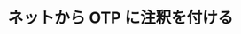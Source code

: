 ---
############################# Static ############################
layout: "auto-gen-annotation"

############################# Head ############################
head_title: "Net OTP 注釈 API C# で注釈を付ける"
head_description: "OTP、画像、図面、ドキュメント ファイル形式から一般的な注釈タイプを作成して注釈を付けるための Net API。"

############################# Header ############################
title: "ネットから OTP に注釈を付ける"
description: ""
bg_image: "https://cms.admin.containerize.com/templates/aspose/App_Themes/V3/images/bg/header1.png"
bg_overlay: false
button:
    enable: true
    icon: "fas fa-arrow-down"
    label: "無料トライアルをダウンロード"
    link: "https://downloads.groupdocs.com/annotation/net"

############################# About ############################
about:
    enable: true
    title: "Net API の GroupDocs.Annotation について"
    content: |
        GroupDocs.Annotation for Net API は、Mac、Windows、または Ubuntu 上の PDF、Word、その他のドキュメントに注釈を追加できるライブラリです。 [GroupDocs.Annotation for Net](/annotation/net) は、画像やその他のさまざまなドキュメントからの注釈の作成、追加、編集、削除、抽出、エクスポートを包括的にサポートする注釈管理用のネイティブ Net API です。サポートされているドキュメント形式の完全なリストは、この[ページ](https://docs.groupdocs.com/annotation/net/supported-document-formats/)で確認できます。
        このライブラリを使用すると、OTP ドキュメントだけでなく、Word、Excel、PowerPoint、Outlook 電子メール、Visio、Adobe、OpenDocument、OpenOffice、Photoshop、AutoCad など、他の多くのタイプのドキュメントでも作業できます。
        GroupDocs.Annotation for Net API を使用すると、新しいメモの作成と追加、注釈の編集、コメントや注釈の抽出、ドキュメントからの削除が可能になります。このライブラリは、テキスト、ポリライン、エリア、下線、点、透かし、矢印、楕円、テキスト置換、距離、テキスト フィールド、PDF、HTML、Microsoft Word ドキュメント、スプレッドシート、図、プレゼンテーション、図面、画像、その他多くのファイル形式。
        例 (以下を参照) は、OTP ドキュメントの操作を示しています。この例では、GroupDocs.Annotation を使用する方法の主な手順を確認できます。ライセンスを設定し、操作したいドキュメントを開き、注釈を追加し、要件に従って注釈プロパティを設定し、結果を必要な場所に保存します。また、サポートされている機能の詳細については、github [ページ](https://github.com/groupdocs-annotation/GroupDocs.Annotation-for-.NET) または製品 [ドキュメント](https ://docs.groupdocs.com/annotation/net/getting-started/)。

############################# Steps ############################
howTo_Add:
steps_Add:
    enable: true
    title_left: "Net で OTP に注釈を追加する手順"
    content_left: |
        [GroupDocs.Annotation](/annotation/net/) これにより、ネット開発者は、いくつかの簡単な手順を実装するだけで、ネットベースのアプリケーション内の OTP ファイルにさまざまな注釈タイプを簡単に追加できます。
        *   コメントと日付を含む Reply オブジェクトを作成します。
        *   AreaAnnotation オブジェクトを作成し、エリア オプションを設定し、応答を追加します。
        *   Annotator オブジェクトを作成し、領域の注釈を追加します。
        *   出力ファイルを保存します。
    title_right: "システム要求"
    content_right: |
        Net API の GroupDocs.Annotation は、すべての主要なプラットフォームとオペレーティング システムでサポートされています。以下のコードを実行する前に、次の前提条件がシステムにインストールされていることを確認してください。
        *   オペレーティング システム: Microsoft Windows、Linux、MacOS
        *   開発環境: Visual Studio、Xamarin、MonoDevelop
        *   フレームワーク: .NET Framework、.NET Standard、.NET Core、Mono
        *   [NuGet](https://www.nuget.org/packages/groupdocs.annotation) から .NET 用の GroupDocs.Annotation の最新バージョンをダウンロードします。

############################# Preview ############################
preview_Add:
    enable: true
    title: 注釈のプレビューとコードサンプル
    content: |
        ![Annotation preview image](https://docs.groupdocs.com/annotation/java/images/add-text-field-annotation.png)
    code: |
        ```cs
        //Add text field annotation to the document from local disk
        using (Annotator annotator = new Annotator("input.bmp"))
        {
            TextFieldAnnotation textField = new TextFieldAnnotation
            {
                BackgroundColor = 65535,
                Box = new Rectangle(100, 100, 100, 100),
                CreatedOn = DateTime.Now,
                Text = "Some text",
                FontColor = 65535,
                FontSize = 12,
                Message = "This is text field annotation",
                Opacity = 0.7,
                PageNumber = 0,
                PenStyle = PenStyle.Dot,
                PenWidth = 3,
                FontFamily = "Arial",
                TextHorizontalAlignment = HorizontalAlignment.Center,
                Replies = new List
                {
                    new Reply
                    {
                        Comment = "First comment",
                        RepliedOn = DateTime.Now
                    },
                    new Reply
                    {
                        Comment = "Second comment",
                        RepliedOn = DateTime.Now
                    }
                }
            };
            annotator.Add(textField);
            annotator.Save("result.bmp");
        }
        ```

############################# Steps ############################
howTo_Remove:
steps_Remove:
    enable: true
    title_left: "Net の OTP から注釈を削除する手順"
    content_left: |
        [GroupDocs.Annotation](/annotation/net/) これにより、ネット開発者は、いくつかの簡単な手順を実装することで、ネットベースのアプリケーション内の OTP ファイルから注釈の詳細を簡単に削除できるようになります。
        *   コメントと日付を含む Reply オブジェクトを作成します。
        *   SaveOptions オブジェクトをインスタンス化し、AnnotationTypes = AnnotationType.None を設定します。
        *   結果のドキュメント パスまたはストリームと SaveOptions オブジェクトを使用して save メソッドを呼び出します。

############################# Preview ############################
preview_Remove:
    enable: true
    code: |
        ```cs
        // 1- How to remove annotation from document using annotation index
        
        using (Annotator annotator = new Annotator("result.bmp"))
        {
            annotator.Remove(0);
            annotator.Save("removed.bmp");
        }
        
        // 2- How to remove annotation from document using annotation object
        
        using (Annotator annotator = new Annotator("result.bmp"))
        {
            var tmp = annotator.Get();
            annotator.Remove(tmp[0]);
            annotator.Save("removed.bmp");
        }
        
        // 3- How to remove some annotations from document using list of ID’s
        
        using (Annotator annotator = new Annotator("result.bmp"))
        {
            var idList = new List{1, 2, 3};
            annotator.Remove(idList);
            annotator.Save("removed.bmp");
        }
        
        // 4- How to remove some annotations from document using list of annotations
        
        using (Annotator annotator = new Annotator("result.bmp"))
        {
            var tmp = annotator.Get();
            annotator.Remove(tmp);
            annotator.Save("removed.bmp");
        }
        ```

############################# Steps ############################
howTo_Edit:
steps_Edit:
    enable: true
    title_left: "Net で OTP から注釈を編集する手順"
    content_left: |
        [GroupDocs.Annotation](/annotation/net/) これにより、ネット開発者は、いくつかの簡単な手順を実装することで、ネットベースのアプリケーション内の OTP ファイルからさまざまな注釈プロパティを簡単に更新できるようになります。
        *   ImportAnnotations = true でインスタンス化された LoadOptions を使用して、入力ドキュメント パスまたはストリームを使用して Annotator オブジェクトをインスタンス化します。
        *   AnnotationBase 実装を作成し、存在するアノテーションの ID (その ID を持つアノテーションが見つからない場合は何も変更されません) またはアノテーションのパス リスト (存在するすべてのアノテーションが削除されます) を設定します。
        *   渡されたアノテーションを使用して Annotator オブジェクトの update メソッドを呼び出します。
        *   結果のドキュメント パスまたはストリームと SaveOptions オブジェクトを使用して save メソッドを呼び出します。

############################# Preview ############################
preview_Edit:
    enable: true
    code: |
        ```cs
        // open annotated document
        using (Annotator annotator = new Annotator("result.bmp"))
        {
            //assuming we are going to change some properties of existing annotation
                AreaAnnotation updated = new AreaAnnotation
                    {
                            // It's important to set existed annotation Id
                            Id = 1,
                            BackgroundColor = 255,
                            Box = new Rectangle(0, 0, 50, 200),
                            CreatedOn = DateTime.Now,
                            Message = "This is updated annotation",
                            Replies = new List
                            {
                                new Reply
                                {
                                    Comment = "Updated first comment",
                                    RepliedOn = DateTime.Now
                                },
                                new Reply
                                {
                                    Comment = "Updated second comment",
                                    RepliedOn = DateTime.Now
                                }
                            }
                        };
                // update annotation
                annotator.Update(updated);
                annotator.Save("result.bmp");
        }
        ```

############################# Steps ############################
howTo_Extract:
steps_Extract:
    enable: true
    title_left: "Net の OTP から注釈を抽出する手順"
    content_left: |
        [GroupDocs.Annotation](/annotation/net/) これにより、ネット開発者は、いくつかの簡単な手順を実装することで、ネットベースのアプリケーション内のドキュメントに注釈を付けたり、OTP ファイルから注釈情報を抽出したりすることが簡単になります。
        *   コメントと日付を含む Reply オブジェクトを作成します。
        *   LoadOptions オブジェクトをインスタンス化し、true 引数を指定して SetImportAnnotations を呼び出します。
        *   List型の変数を定義します。
        *   get メソッドを呼び出し、結果を上記の変数に返します。

############################# Preview ############################
preview_Extract:
    enable: true
    code: |
        ```cs
        // for using this example input file ("annotated.bmp") must be with annotations
        using (Annotator annotator = new Annotator("annotated.bmp"))
        {
            List annotations = annotator.Get();
            XmlSerializer formatter = new XmlSerializer(typeof(List));
            using (FileStream fs = new FileStream("annotations.xml", FileMode.Create))
            {
                fs.SetLength(0);
                formatter.Serialize(fs, annotations);
            }
        }
        ```

############################# Demos ############################
demos:
    enable: true
    title: "ドキュメントや画像に注釈を追加、削除、編集、抽出するライブデモ"
    content: |
        [GroupDocs.Annotation Live Demos](https://products.groupdocs.app/annotation/family) Web サイトにアクセスして、今すぐ OTP ファイルに注釈を追加、削除、編集、抽出します。 ライブデモには次のようなメリットがあります

############################# About Formats ############################
about_formats:
    enable: true
    format:
        # format loop
        - icon: "far fa-file-otp"
          title: "OTP ファイル形式について"
          content: |
            拡張子が .OTP のファイルは、アプリケーションによって OASIS OpenDocument 標準形式で作成されたプレゼンテーション テンプレート ファイルを表します。このようなファイルのコンテンツには、テキスト、画像、図形、マルチメディア コンテンツ、トランジション効果、その他のスライド要素を含むスライドの形式のプレゼンテーション情報が含まれます。これらのテンプレート ファイルは、テンプレート自体に保存されているスタイル情報に基づいて新しいプレゼンテーションを迅速に作成するために使用されます。 OTP ファイルは、OpenOffice スイートに付属する Impress や Microsoft PowerPoint など、いくつかの異なるアプリケーションで作成および保存できます。 OTP ファイル形式は、Microsoft PowerPoint テンプレート ファイル .POT および .POTX に似ています。

          link: "https://docs.fileformat.com/image/otp/"

############################# More Formats ############################
more_formats:
    enable: true
    title: "他の一般的なドキュメント形式の使用"
    content: |
        以下に示すように、いくつかの一般的なファイル形式から注釈プロパティを更新します。
    format:
        # format loop
        - name: "Annotate PDF document"
          link: "https://products.groupdocs.com/annotation/net/pdf/"
          description: "Adobe Portable Document Format"

        # format loop
        - name: "Annotate DOC document"
          link: "https://products.groupdocs.com/annotation/net/doc/"
          description: "Microsoft Word Document"

        # format loop
        - name: "Annotate DOCM document"
          link: "https://products.groupdocs.com/annotation/net/docm/"
          description: "Microsoft Word Macro-Enabled Document"

        # format loop
        - name: "Annotate DOCX document"
          link: "https://products.groupdocs.com/annotation/net/docx/"
          description: "Microsoft Word Open XML Document"

        # format loop
        - name: "Annotate DOT document"
          link: "https://products.groupdocs.com/annotation/net/dot/"
          description: "Microsoft Word Document Template"

        # format loop
        - name: "Annotate DOTX document"
          link: "https://products.groupdocs.com/annotation/net/dotx/"
          description: "Word Open XML Document Template"

        # format loop
        - name: "Annotate RTF document"
          link: "https://products.groupdocs.com/annotation/net/rtf/"
          description: "Rich Text Document"

        # format loop
        - name: "Annotate ODT document"
          link: "https://products.groupdocs.com/annotation/net/odt/"
          description: "Open Document Text"

        # format loop
        - name: "Annotate XLS document"
          link: "https://products.groupdocs.com/annotation/net/xls/"
          description: "Microsoft Excel Binary File Format"

        # format loop
        - name: "Annotate XLSX document"
          link: "https://products.groupdocs.com/annotation/net/xlsx/"
          description: "Microsoft Excel Open XML Spreadsheet"

        # format loop
        - name: "Annotate XLSM document"
          link: "https://products.groupdocs.com/annotation/net/xlsm/"
          description: "Microsoft Excel Macro-Enabled Spreadsheet"

        # format loop
        - name: "Annotate XLSB document"
          link: "https://products.groupdocs.com/annotation/net/xlsb/"
          description: "Microsoft Excel Binary Worksheet"

        # format loop
        - name: "Annotate ODS document"
          link: "https://products.groupdocs.com/annotation/net/ods/"
          description: "Open Document Spreadsheet"

        # format loop
        - name: "Annotate PPT document"
          link: "https://products.groupdocs.com/annotation/net/ppt/"
          description: "PowerPoint Presentation"

        # format loop
        - name: "Annotate PPTX document"
          link: "https://products.groupdocs.com/annotation/net/pptx/"
          description: "PowerPoint Open XML Presentation"

        # format loop
        - name: "Annotate PPSX document"
          link: "https://products.groupdocs.com/annotation/net/ppsx/"
          description: "PowerPoint Open XML Slide Show"

        # format loop
        - name: "Annotate POTM document"
          link: "https://products.groupdocs.com/annotation/net/potm/"
          description: "Microsoft PowerPoint Template"

        # format loop
        - name: "Annotate PPTM document"
          link: "https://products.groupdocs.com/annotation/net/pptm/"
          description: "Microsoft PowerPoint Presentation"

        # format loop
        - name: "Annotate PPS document"
          link: "https://products.groupdocs.com/annotation/net/pps/"
          description: "Microsoft PowerPoint 97-2003 Slide Show"

        # format loop
        - name: "Annotate ODP document"
          link: "https://products.groupdocs.com/annotation/net/odp/"
          description: "OpenDocument Presentation"

        # format loop
        - name: "Annotate HTML document"
          link: "https://products.groupdocs.com/annotation/net/html/"
          description: "HyperText Markup Language"

        # format loop
        - name: "Annotate TIFF document"
          link: "https://products.groupdocs.com/annotation/net/tiff/"
          description: "Tagged Image File Format"

        # format loop
        - name: "Annotate JPEG document"
          link: "https://products.groupdocs.com/annotation/net/jpeg/"
          description: "JPEG Image"

        # format loop
        - name: "Annotate PNG document"
          link: "https://products.groupdocs.com/annotation/net/png/"
          description: "Portable Network Graphic"

        # format loop
        - name: "Annotate EML document"
          link: "https://products.groupdocs.com/annotation/net/eml/"
          description: "E-mail Message"

        # format loop
        - name: "Annotate MSG document"
          link: "https://products.groupdocs.com/annotation/net/msg/"
          description: "Microsoft Outlook E-mail Message"

        # format loop
        - name: "Annotate VSD document"
          link: "https://products.groupdocs.com/annotation/net/vsd/"
          description: "Microsoft Visio 2003-2010 Drawing"

        # format loop
        - name: "Annotate VSDX document"
          link: "https://products.groupdocs.com/annotation/net/vsdx/"
          description: "Microsoft Visio Drawing"

        # format loop
        - name: "Annotate VSS document"
          link: "https://products.groupdocs.com/annotation/net/vss/"
          description: "Microsoft Visio 2003-2010 Stencil"

        # format loop
        - name: "Annotate VST document"
          link: "https://products.groupdocs.com/annotation/net/vst/"
          description: "Microsoft Visio 2013 Stencil"

        # format loop
        - name: "Annotate DWG document"
          link: "https://products.groupdocs.com/annotation/net/dwg/"
          description: "Autodesk Design Data Formats"

        # format loop
        - name: "Annotate DXF document"
          link: "https://products.groupdocs.com/annotation/net/dxf/"
          description: "AutoCAD Drawing Interchange"

        # format loop
        - name: "Annotate DCM document"
          link: "https://products.groupdocs.com/annotation/net/dcm/"
          description: "Digital Imaging and Communications in Medicine"

        # format loop
        - name: "Annotate WMF document"
          link: "https://products.groupdocs.com/annotation/net/wmf/"
          description: "Windows Metafile"

        # format loop
        - name: "Annotate EMF document"
          link: "https://products.groupdocs.com/annotation/net/emf/"
          description: "Enhanced Metafile Format"


############################# Back to top ###############################
back_to_top:
    enable: true
---